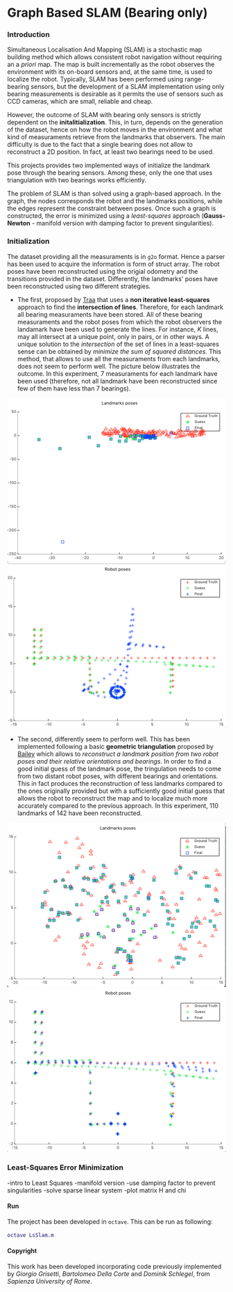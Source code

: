 # Graph Based SLAM (Bearing only)

### Introduction

Simultaneous Localisation And Mapping (SLAM) is a stochastic map building method which allows consistent robot navigation without requiring an a *priori* map. The map is built incrementally as the robot observes the environment with its on-board sensors and, at the same time, is used to localize the robot. Typically, SLAM has been performed using range-bearing sensors, but the development of a SLAM implementation using only bearing measurements is desirable as it permits the use of sensors such as CCD cameras, which are small, reliable and cheap.

However, the outcome of SLAM with bearing only sensors is strictly dependent on the **initalitialization**. This, in turn, depends on the generation of the dataset, hence on how the robot moves in the environment and what kind of measuraments retrieve from the landmarks that observers. The main difficulty is due to the fact that a single bearing does not allow to reconstruct a 2D position. In fact, at least two bearings need to be used.

This projects provides two implemented ways of initialize the landmark pose through the bearing sensors. Among these, only the one that uses triangulation with two bearings works efficiently. 

The problem of SLAM is than solved using a graph-based approach. In the graph, the nodes corresponds the robot and the landmarks positions, while the edges represent the constraint between poses. Once such a graph is constructed, the error is minimized using a *least-squares* approach (**Gauss-Newton** - manifold version with damping factor to prevent singularities).

### Initialization

The dataset providing all the measuraments is in ```g2o``` format. Hence a parser has been used to acquire the information is form of struct array. The robot poses have been reconstructed using the origial odometry and the transitions provided in the dataset. Differently, the landmarks' poses have been reconstructed using two different strategies.

- The first, proposed by [Traa](http://cal.cs.illinois.edu/~johannes/research/LS_line_intersect.pdf) that uses a **non iterative least-squares** approach to find the **intersection of lines**. Therefore, for each landmark all bearing measuraments have been stored. All of these bearing measuraments and the robot poses from which the robot observers the landamark have been used to generate the lines. For instance, *K* lines, may all intersect at a unique point, only in pairs, or in other ways. A unique solution to the *intersection* of the set of lines in a least-squares sense can be obtained by *minimize the sum of squared distances*. This method, that allows to use all the measuraments from each landmarks, does not seem to perform well. The picture below illustrates the outcome. In this experiment, 7 measuraments for each landmark have been used (therefore, not all landmark have been reconstructed since few of them have less than 7 bearings).

![Landmark_Map - Initial Guess Line Intersection](images/int_land.png)
![Trajectory_Map - Initial Guess Line Intersection](images/int_tra.png)

- The second, differently seem to perform well. This has been implemented following a basic **geometric triangulation** proposed by [Bailey](http://www-personal.acfr.usyd.edu.au/tbailey/papers/icra03.pdf) which allows to *reconstruct a landmark position from two robot poses and their relative orientations and bearings*. In order to find a good initial guess of the landmark pose, the tringulation needs to come from two distant robot poses, with different bearings and orientations. This in fact produces the reconstruction of less landmarks compared to the ones originally provided but with a sufficiently good initial guess that allows the robot to reconstruct the map and to localize much more accurately compared to the previous approach. In this experiment, 110 landmarks of 142 have been reconstructed. 

![Landmark_Map - Initial Guess Triangulation](images/tri_map.png)
![Trajectory_Map - Initial Guess Line Triangulation](images/tri_tra.png)

### Least-Squares Error Minimization

-intro to Least Squares
-manifold version
-use damping factor to prevent singularities
-solve sparse linear system
-plot matrix H and chi

#### Run

The project has been developed in ```octave```. This can be run as following:

```matlab
octave LsSlam.m
```

#### Copyright

This work has been developed incorporating code previously implemented by *Giorgio Grisetti*, *Bartolomeo Della Corte* and *Dominik Schlegel*, from *Sapienza University of Rome*.


